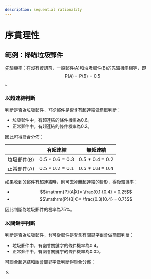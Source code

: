 ```yaml
---
description: sequential rationality
---
```


# 序貫理性

## 範例：掃瞄垃圾郵件

先驗機率：在沒有資訊前，一般郵件(A)和垃圾郵件(B)的先驗機率相等，即$$\mathrm{P}(A)=\mathrm{P}(B)=0.5$$。

### 以超連結判斷

判斷是否為垃圾郵件，可從郵件是否含有超連結做簡單判斷：

* 垃圾郵件中，有超連結的條件機率為0.6。
* 正常郵件中，有超連結的條件機率為0.2。

因此可得聯合分佈：

|         | 有超連結             | 無超連結             |
| ------- | ---------------- | ---------------- |
| 垃圾郵件(B) | 0.5 \* 0.6 = 0.3 | 0.5 \* 0.4 = 0.2 |
| 正常郵件(A) | 0.5 \* 0.2 = 0.1 | 0.5 \* 0.8 = 0.4 |

如果收到的郵件有超連結時，則可去掉無超連結的情形，得後驗機率：

* $$\mathrm{P}(A|X)= \frac{0.1}{0.4} = 0.25$$
* $$\mathrm{P}(B|X)= \frac{0.3}{0.4} = 0.75$$

因此判斷為垃圾郵件的機率為75%。

### 以關鍵字判斷

判斷是否為垃圾郵件，也可從郵件是否含有關鍵字幽會做簡單判斷：

* 垃圾郵件中，有幽會關鍵字的條件機率為0.4。
* 正常郵件中，有幽會關鍵字的條件機率為0.05。

可聯合超連結和幽會關鍵字做判斷得聯合分佈：





Ｓ
